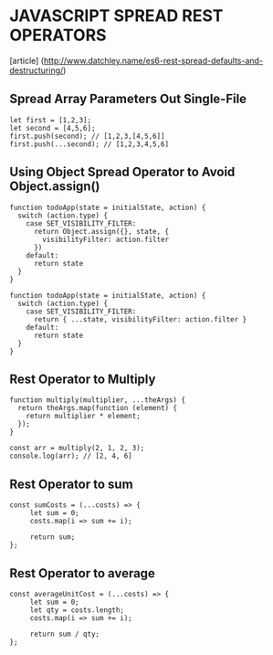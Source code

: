 # JAVASCRIPT SPREAD REST OPERATORS
[article]
(http://www.datchley.name/es6-rest-spread-defaults-and-destructuring/)

## Spread Array Parameters Out Single-File
```
let first = [1,2,3];
let second = [4,5,6];
first.push(second); // [1,2,3,[4,5,6]]
first.push(...second); // [1,2,3,4,5,6]
```

## Using Object Spread Operator to Avoid Object.assign()
```
function todoApp(state = initialState, action) {
  switch (action.type) {
    case SET_VISIBILITY_FILTER:
      return Object.assign({}, state, {
        visibilityFilter: action.filter
      })
    default:
      return state
  }
}
```

```
function todoApp(state = initialState, action) {
  switch (action.type) {
    case SET_VISIBILITY_FILTER:
      return { ...state, visibilityFilter: action.filter }
    default:
      return state
  }
}
```

## Rest Operator to Multiply
```
function multiply(multiplier, ...theArgs) {
  return theArgs.map(function (element) {
    return multiplier * element;
  });
}

const arr = multiply(2, 1, 2, 3);
console.log(arr); // [2, 4, 6]
```

## Rest Operator to sum
```
const sumCosts = (...costs) => {
     let sum = 0;
     costs.map(i => sum += i);

     return sum;
};
```

## Rest Operator to average
```
const averageUnitCost = (...costs) => {
     let sum = 0;
     let qty = costs.length;
     costs.map(i => sum += i);

     return sum / qty;
};
```
